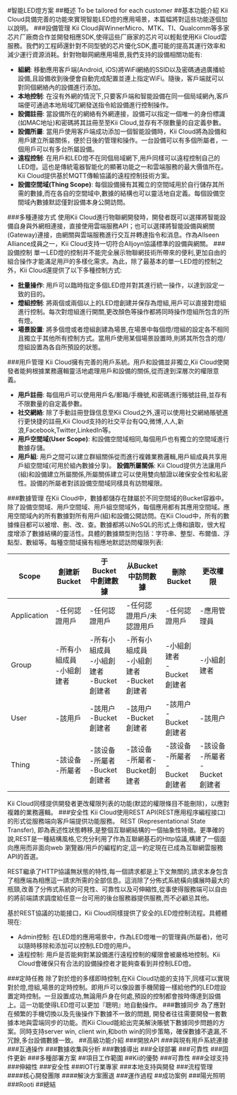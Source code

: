 #智能LED燈方案
##概述
To be tailored for each customer
##基本功能介紹
Kii Cloud具備完善的功能來實現智能LED燈的應用場景，本篇幅將對這些功能逐個加以說明。
###設備管理
Kii Cloud與WinnerMicro、MTK、TI、Qualcomm等多家芯片⼚廠商合作並開發相應SDK,使得這些⼚廠家的芯⽚可以輕鬆使⽤Kii Cloud雲服務。我們的工程師還針對不同型號的芯片優化SDK,盡可能的提⾼其運⾏效率和減少運行資源消耗。針對物聯⽹網應用場景,我們支持的設備相關功能有:

- **組網**: 移動應⽤客戶端(Android, iOS)將WiFi網絡的SSID以及密碼通過廣播給設備,且設備收到後便會⾃動完成配置並連上指定WiFi。隨後，客戶端就可以對同個網絡內的設備進行添加。
- **本地控制**: 在沒有外網的情況下,只要客戶端和智能設備在同一個局域網內,客戶端便可通過本地局域⺴網發送指令給設備進行控制操作。
- **設備註冊**: 當設備所在的網絡有外網連接，設備可以指定一個唯一的⾝份標識(如MAC地址)和密碼將其註冊⾄至Kii Cloud,並存有不限數量的⾃定義參數。
- **設備所屬**: 當用戶使用客戶端成功添加一個智能設備時，Kii Cloud將為設備和用戶建立所屬關係，便於日後的管理和操作。一台設備可以有多個所屬者，一個用戶可以有多台所屬設備。
- **遠程控制**: 在⽤戶和LED燈不在同個局域網下,用戶同樣可以遠程控制自己的LED燈。這也是傳統電器智能化的顯著功能之⼀和雲端服務的最大價值所在。Kii Cloud提供基於MQTT傳輸協議的遠程控制技術方案。
- **設備空間域(Thing Scope)**: 每個設備擁有其獨立的空間域用於自行儲存其所需的數據,而在各自的空間域中,數據的結構也可以靈活地自定義。每個設備空間域內數據默認僅對設備本身公開訪問。

###多種連接方式
使用Kii Cloud進行物聯網開發時，開發者既可以選擇將智能設備自身與外網相連接，直接使用雲端服務API；也可以選擇將智能設備與網關(Gateway)連接，由網關與雲端服務進行交互并轉達指令和消息。作為Allseen Alliance成員之一，Kii Cloud支持一切符合Alljoyn協議標準的設備與網關。
###設備控制
單⼀LED燈的控制并不能完全展示物聯網技術所帶來的便利,更加自由的組合操作才能滿足用⼾的多樣化需求。為此，除了最基本的單一LED燈的控制之外，Kii Cloud還提供了以下多種控制方式:

- **批量操作**: 用戶可以臨時指定多個LED燈并對其進行統一操作，以達到設定一致的目的。
- **燈組控制**: 將兩個或兩個以上的LED燈創建并保存為燈組,用戶可以直接對燈組進行控制。每次對燈組進⾏開關,更改顏色等操作都將同時操作燈組所包含的所有燈。
- **場景設置**: 將多個燈或者燈組創建為場景,在場景中每個燈/燈組的設定各不相同且獨⽴于其他所有控制方式。當用戶使用某個場景設置時,則將其所包含的燈/燈組設置為各自所預設的狀態。

###用戶管理
Kii Cloud擁有完善的用戶系統。⽤戶和設備並非獨立,Kii Cloud使開發者能夠根據業務邏輯靈活地處理用戶和設備的關係,從而達到深層次的權限意義。

- **⽤戶註冊**: 每個用戶可以使⽤用戶名/郵箱/⼿機號,和密碼進行賬號註冊,並存有不限數量的自定義參數。
- **社交網絡**: 除了手動註冊登錄信息至Kii Cloud之外,還可以使用社交網絡賬號進行更快捷的註冊,Kii Cloud支持的社交平台有QQ,微博,⼈人,新浪,Facebook,Twitter,LinkedIn等。
- **⽤戶空間域(User Scope)**: 和設備空間域相同,每個⽤戶也有獨立的空間域進行數據存儲。
- **用戶組**: 用戶之間可以建⽴群組關係從而進行複雜業務邏輯,用戶組成員共享用戶組空間域(可⽤於組內數據分享)。
**設備所屬關係**: Kii Cloud提供方法讓用戶(組)和設備建立所屬關係,所屬關係建立可以使⽤雙向驗證以確保安全性和私密性。設備的所屬者對該設備空間域同樣具有訪問權限。

###數據管理
在Kii Cloud中，數據都儲存在隸屬於不同空間域的Bucket容器中。除了設備空間域、用戶空間域、用戶組空間域外，每個應用都有其應用空間域。應用空間域內的所有數據對所有用戶(組)和設備公開訪問。在Kii Cloud中，所有的數據條目都可以被增、刪、改、查。數據都將以NoSQL的形式上傳和讀取，很大程度增添了數據結構的靈活性。具體的數據類型則包括：字符串、整型、布爾值、浮點型、數組等。每種空間域擁有相應地默認訪問權限列表:

Scope  | 創建新Bucket | 于Bucket中創建數據 | 从Bucket中訪問數據 | 刪除Bucket | 更改權限
------------- | ------------- | ------------- | ------------- | ------------- | -------------
Application	| -任何認證用戶	 | -任何認證用戶 |	-任何認證用戶/未認證用戶 | -任何認證用戶 |	-應用管理員
Group	| -所有小組成員 <br> -小組創建者	 | -所有小組成員 <br> -小組創建者 <br> -Bucket創建者	| -所有小組成員 <br> -小組創建者 <br> -Bucket創建者 | -小組創建者 <br> -Bucket創建者	| -小組創建者
User	| -該用戶	| -該用户 <br> -Bucket創建者 | -該用户 <br> -Bucket創建者 | -該用户 <br> -Bucket創建者	| -該用户
Thing	| -該设备 <br> -所屬者 | -該设备<br>-所屬者<br>-Bucket創建者|-該设备<br>-所屬者-Bucket創建者|	-該设备<br>-所屬者<br>-Bucket創建者|-該设备<br>-所屬者<br>-Bucket創建者

Kii Cloud同樣提供開發者更改權限列表的功能(默認的權限條目不能刪除)，以應對複雜的業務邏輯。
###安全性
Kii Cloud使用REST API(REST應用程序編程接口)的形式從服務端向客戶端提供功能服務。 REST (Representational State Transfer), 即為表述性狀態轉移,是整個互聯網結構的一個抽象性特徵。更準確的說,REST是一種結構風格,它充分利用了作為互聯網基石的Http協議,構建了一個面向應用而非面向web 瀏覽器/用戶的編程約定,這一約定現在已成為互聯網雲服務API的首選。

REST繼承了HTTP協議無狀態的特性,每一個請求都是上下文無關的,請求本身包含了相應端為相應這一請求所需的全部信息。這消除了分佈式系統橫向擴展時最大的瓶頸,改善了分佈式系統的可見性、可靠性以及可伸縮性,從事使得服務端可以自由的將前端請求調度給任意一台可用的後台服務器提供服務,而不必顧忌其他。

基於REST協議的功能接口，Kii Cloud同樣提供了安全的LED燈控制流程。具體體現在:

- Admin控制: 在LED燈的應用場景中，作為LED燈唯一的管理員(所屬者)，他可以隨時移除和添加可以控制LED燈的用戶。
- 遠程控制: 用戶是否能夠對某設備進行遠程控制的權限會被嚴格地控制。Kii Cloud會確保只有合法的設備操控者才能夠查看到并控制LED燈。

###定時任務
除了對於燈的多樣即時控制,在Kii Cloud功能的支持下,同樣可以實現對於燈,燈組,場景的定時控制。即用戶可以像設置手機鬧鐘一樣給他們的LED燈設置定時控制。一旦設置成功,無論⽤戶⾝在何處,預設的控制都會按時傳達到設備上。這一功能使得LED燈可以更加『聰明』地自動操作。
###數據同步
為了應對在頻繁的手機切換以及先後操作下數據不一致的問題, 開發者往往需要開發一套數據本地與雲端同步的功能。而Kii Cloud能給出完美解決賬號下數據同步問題的方案。同時支持server win, client win,和both win的同步策略，確保數據不遺漏,不冗餘,多台設備數據一致。
##高級功能介紹
###開放API
###與現有用戶系統連接
###互通操作
###數據收集與分析
###數據導出
###全球部署
###可靠性
###固件更新
###多種部署方案
##項目工作範圍
##Kii的優勢
###可靠性
###全球支持
###伸縮性
###安全性
###IOT行業專家
###本地支持與開發
###流程管理
####核心開發團隊
####解決方案團退
###運作過程
##成功案例
###陽光照明
###Rooti
##總結